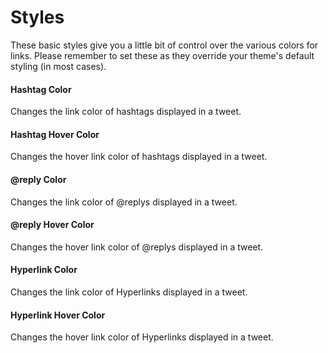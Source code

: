 # Styles

These basic styles give you a little bit of control over the various colors for links. Please remember to set these as they override your theme's default styling (in most cases).

#### Hashtag Color

Changes the link color of hashtags displayed in a tweet.

#### Hashtag Hover Color

Changes the hover link color of hashtags displayed in a tweet.

#### @reply Color

Changes the link color of @replys displayed in a tweet.

#### @reply Hover Color

Changes the hover link color of @replys displayed in a tweet.

#### Hyperlink Color

Changes the link color of Hyperlinks displayed in a tweet.

#### Hyperlink Hover Color

Changes the hover link color of Hyperlinks displayed in a tweet.
